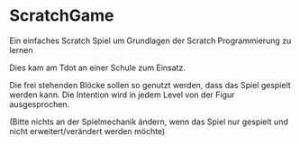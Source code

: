 # ScratchGame
Ein einfaches Scratch Spiel um Grundlagen der Scratch Programmierung zu lernen

Dies kam am Tdot an einer Schule zum Einsatz.


Die frei stehenden Blöcke sollen so genutzt werden, dass das Spiel gespielt werden kann. Die Intention wird in jedem Level von der Figur ausgesprochen.


(Bitte nichts an der Spielmechanik ändern, wenn das Spiel nur gespielt und nicht erweitert/verändert werden möchte)
